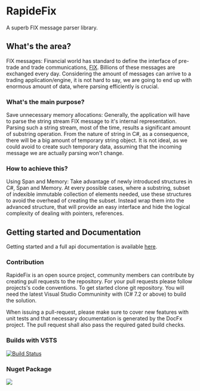 
# RapideFix
A superb FIX message parser library.

## What's the area?
FIX messages: Financial world has standard to define the interface of pre-trade and trade communications, [FIX](https://en.wikipedia.org/wiki/Financial_Information_eXchange). Billions of these messages are exchanged every day. Considering the amount of messages can arrive to a trading application/engine, it is not hard to say, we are going to end up with enormous amount of data, where parsing efficiently is crucial.

### What's the main purpose?
Save unnecessary memory allocations: Generally, the application will have to parse the string stream FIX message to it's internal representation. Parsing such a string stream, most of the time, results a significant amount of substring operation. From the nature of string in C#, as a consequence, there will be a big amount of temporary string object. It is not ideal, as we could avoid to create such temporary data, assuming that the incoming message we are actually parsing won't change.

### How to achieve this?
Using Span<T> and Memory<T>: Take advantage of newly introduced structures in C#, Span<T> and Memory<T>. At every possible cases, where a substring, subset of indexible immutable collection of elements needed, use these structures to avoid the overhead of creating the subset. Instead wrap them into the advanced structure, that will provide an easy interface and hide the logical complexity of dealing with pointers, references.

## Getting started and Documentation

Getting started and a full api documentation is available [here](https://danubedev.github.io/rapidefix/).

### Contribution

RapideFix is an open source project, community members can contribute by creating pull requests to the repository. For your pull requests please follow projects's code conventions.
To get started clone git repository. You will need the latest Visual Studio Communinity with (C# 7.2 or above) to build the solution.

When issuing a pull-request, please make sure to cover new features with unit tests and that necessary documentation is generated by the DocFx project. The pull request shall also pass the required gated build checks.

### Builds with VSTS

[![Build Status](https://ladeak.visualstudio.com/_apis/public/build/definitions/5533bb9d-95cb-4aa5-948b-8aa740533fb5/2/badge)](https://ladeak.visualstudio.com/danubeDev/_build/index?definitionId=2)

### Nuget Package

[![](https://img.shields.io/nuget/v/DanubeDev.RapideFix.svg)](https://www.nuget.org/packages/DanubeDev.RapideFix/)




